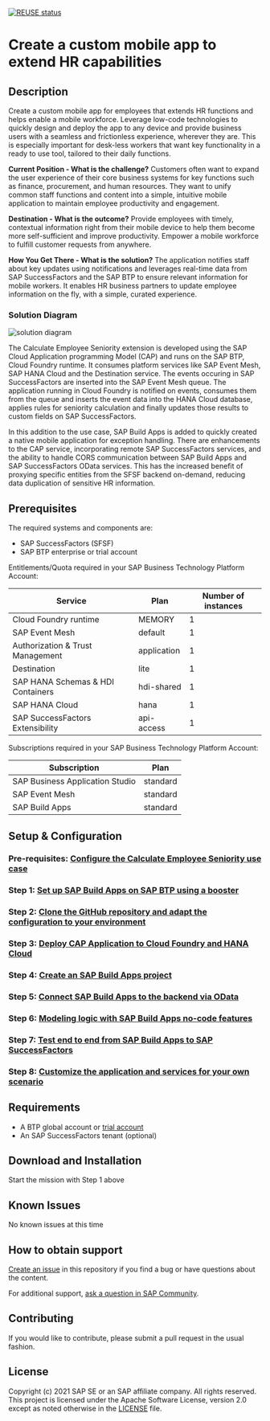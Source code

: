 [![REUSE status](https://api.reuse.software/badge/github.com/SAP-samples/successfactors-extension-calculate-employee-seniority)](https://api.reuse.software/info/github.com/SAP-samples/successfactors-extension-calculate-employee-seniority)

# Create a custom mobile app to extend HR capabilities
## Description
Create a custom mobile app for employees that extends HR functions and helps enable a mobile workforce. Leverage low-code technologies to quickly design and deploy the app to any device and provide business users with a seamless and frictionless experience, wherever they are. This is especially important for desk-less workers that want key functionality in a ready to use tool, tailored to their daily functions.

**Current Position - What is the challenge?**
Customers often want to expand the user experience of their core business systems for key functions such as finance, procurement, and human resources. They want to unify common staff functions and content into a simple, intuitive mobile application to maintain employee productivity and engagement.

**Destination - What is the outcome?**
Provide employees with timely, contextual information right from their mobile device to help them become more self-sufficient and improve productivity. Empower a mobile workforce to fulfill customer requests from anywhere.

**How You Get There - What is the solution?**
The application notifies staff about key updates using notifications and leverages real-time data from SAP SuccessFactors and the SAP BTP to ensure relevant information for mobile workers. It enables HR business partners to update employee information on the fly, with a simple, curated experience.

### Solution Diagram

![solution diagram](https://github.com/SAP-samples/successfactors-extension-calculate-employee-seniority/assets/6976027/195da5f8-7ce9-4238-b53f-7e1a6261db4d)

The Calculate Employee Seniority extension is developed using the SAP Cloud Application programming Model (CAP) and runs on the SAP BTP, Cloud Foundry runtime. It consumes platform services like SAP Event Mesh, SAP HANA Cloud and the Destination service. The events occuring in SAP SuccessFactors are inserted into the SAP Event Mesh queue. The application running in Cloud Foundry is notified on events, consumes them from the queue and inserts the event data into the HANA Cloud database, applies rules for seniority calculation and finally updates those results to custom fields on SAP SuccessFactors.

In this addition to the use case, SAP Build Apps is added to quickly created a native mobile application for exception handling. There are enhancements to the CAP service, incorporating remote SAP SuccessFactors services, and the ability to handle CORS communication between SAP Build Apps and SAP SuccessFactors OData services. This has the increased benefit of proxying specific entities from the SFSF backend on-demand, reducing data duplication of sensitive HR information. 

## Prerequisites
The required systems and components are:

- SAP SuccessFactors (SFSF)
- SAP BTP enterprise or trial account

Entitlements/Quota required in your SAP Business Technology Platform Account:

| Service                           | Plan        | Number of instances |
| --------------------------------- | ----------- | ------------------- |
| Cloud Foundry runtime             | MEMORY      | 1                   |
| SAP Event Mesh                    | default     | 1                   |
| Authorization & Trust Management  | application | 1                   |
| Destination                       | lite        | 1                   |
| SAP HANA Schemas & HDI Containers | hdi-shared  | 1                   |
| SAP HANA Cloud                    | hana        | 1                   |
| SAP SuccessFactors Extensibility  | api-access  | 1                   |


Subscriptions required in your SAP Business Technology Platform Account:

| Subscription                      | Plan             |
| --------------------------------- | ---------------- |
| SAP Business Application Studio   | standard         |
| SAP Event Mesh                    | standard         |
| SAP Build Apps                    | standard         |


## Setup & Configuration

### Pre-requisites: [Configure the Calculate Employee Seniority use case](https://github.com/SAP-samples/successfactors-extension-calculate-employee-seniority/tree/mission)

### Step 1: [Set up SAP Build Apps on SAP BTP using a booster](../mission-sfsf-mobile-appgyver/01-SetupSAPBusinessTechnologyPlatform)
### Step 2: [Clone the GitHub repository and adapt the configuration to your environment](../mission-sfsf-mobile-appgyver/02-CloneTheGitHubRepositoryAndAdaptTheConfigurationToYourEnvironment)
### Step 3: [Deploy CAP Application to Cloud Foundry and HANA Cloud](../mission-sfsf-mobile-appgyver/03-DeployCAPApplicationToCloudFoundryAndHANACloud)
### Step 4: [Create an SAP Build Apps project ](../mission-sfsf-mobile-appgyver/04-CreateSAPBuildAppsProject)
### Step 5: [Connect SAP Build Apps to the backend via OData](../mission-sfsf-mobile-appgyver/05-ConnectSAPBuildAppsToTheBackendViaOData)
### Step 6: [Modeling logic with SAP Build Apps no-code features ](../mission-sfsf-mobile-appgyver/06-ModelingLogicWithSAPBuildAppsNoCodeFeatures)
### Step 7: [Test end to end from SAP Build Apps to SAP SuccessFactors](../mission-sfsf-mobile-appgyver/07-TestEndToEndFromSAPBuildAppsToSAPSuccessFactors)
### Step 8: [Customize the application and services for your own scenario](../mission-sfsf-mobile-appgyver/08-CustomizeTheApplicationAndServicesForYourOwnScenario)


## Requirements

  * A BTP global account or [trial account](https://www.sap.com/products/business-technology-platform/trial.html)
  * An SAP SuccessFactors tenant (optional)

## Download and Installation

Start the mission with Step 1 above

## Known Issues

No known issues at this time

## How to obtain support

[Create an issue](https://github.com/SAP-samples/successfactors-extension-calculate-employee-seniority/issues) in this repository if you find a bug or have questions about the content.
 
For additional support, [ask a question in SAP Community](https://answers.sap.com/questions/ask.html).

## Contributing

If you would like to contribute, please submit a pull request in the usual fashion.

## License
Copyright (c) 2021 SAP SE or an SAP affiliate company. All rights reserved. This project is licensed under the Apache Software License, version 2.0 except as noted otherwise in the [LICENSE](LICENSES/Apache-2.0.txt) file.
